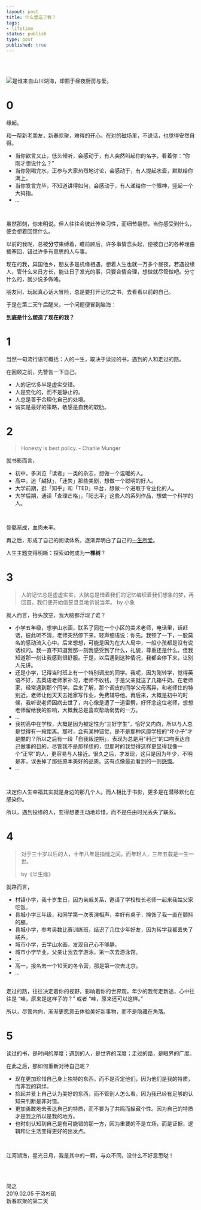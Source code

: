 ```yaml
--- 
layout: post
title: 什么塑造了我？
tags: 
- lifetime
status: publish
type: post
published: true
---
```


<br>
<br>

![是谁来自山川湖海，却囿于昼夜厨房与爱。](https://i.imgur.com/Zr3QSG6.jpg)

# 0

缘起。
	
和一帮新老朋友，新春欢聚，难得的开心。在对的磁场里，不说话，也觉得安然自得。
	
* 当你欲言又止，低头倾听，会感动于，有人突然叫起你的名字，看着你：“你刚才想说什么？”
* 当你刚喝完水，正参与大家热烈地讨论，会感动于，有人提起水壶，默默给你满上。
* 当你发言完毕，不知道讲得如何，会感动于，有人递给你一个眼神，竖起一个大拇指。
* ...

<br>	

虽然那刻，你未明说。但人往往会彼此传染习性，而细节最然，当你感受到什么，便会想着回馈什么。
	
以前的我呢，总被**分寸**束缚着，瞻前顾后，许多事情念头起，便被自己的各种理由搪塞回，错过许多有意思的人与事。
	
现在的我，异国他乡，朋友多是机缘相遇，想着人生也就一万多个昼夜，若遇投缘人，管什么来日方长，能让日子发光的事，只要合情合理，想做就尽管做吧。分寸什么的，就少说多做咯。
	
朋友间，玩起真心话大冒险，总是要打开记忆之书，去看看以前的自己。
	
于是在第二天午后醒来，一个问题便冒到脑海：

**到底是什么塑造了现在的我？**
	
# 1

当然一句流行语可概括：人的一生，取决于读过的书，遇到的人和走过的路。
	
在回顾之前，先警告一下自己。

* 人的记忆多半是虚实交错。
* 人是变化的，而不是静止的。
* 人总是善于合理化自己的处境。
* 诚实是最好的策略，敏感是自我的软肋。

	
	
# 2

> Honesty is best policy. - Charlie Munger
	
就书影而言，
	
* 初中，多浏览「读者」一类的杂志，想做一个温暖的人。
* 高中，追「越狱」，「迷失」那些美剧，想做一个聪明的好人。
* 大学前期，逛「知乎」和「TED」平台，想做一个进取于专业化的人。
* 大学后期，通读「查理芒格」，「阳志平」这些人的系列作品，想做一个科学的人。
	
<br>
	
骨骼渐成，血肉未丰。
	
再之后，形成了自己的阅读体系，逐渐弄明白了自己的[一生所爱](https://willwang-x.github.io/2019/01/life-README)。

人生主题变得明晰：探索如何成为**一棵树**？
	
# 3

> 人的记忆总是虚虚实实，大脑总是借着我们的记忆编织着我们想象的梦，再回首，我们便开始信誓旦旦地诉说当年。 by 小象

就人而言，抬头放空，我大脑都浮现了谁？
	
* 小学五年级，想学山水画，联系了同在一个小区的美术老师，电话里，话赶话，彼此听不清，老师突然停下来，轻声细语说：你先。我顿了一下，一股莫名的感动流入心中。后来想想，可能是因为在大人局中，一般小孩都是没有说话权的。我一直不知道我那一刻我感受到了什么，礼貌，尊重还是什么。但我知道那一刻让我感到很舒服。于是，以后遇到这种情况，我都会停下来，让别人先讲。
* 还是小学，记得当时班上有一个特别调皮的同学。我呢，因为刚转学，觉得英语不好，去英语老师家补习，老师不收钱，于是父亲就送了几箱牛奶。在老师家，经常遇到那个同学。后来了解，那个调皮的同学父母离异，和老师住的特别近，老师让他天天去她家写作业，免费辅导他。再后来，大概是初中的时候，我听说老师因病去世了，内心像是遭了一道雷劈，好怀念这位老师，想想老师留给我的影响，大概我总是喜欢帮助弱势的一方。
* ...
* 我初高中在学校，大概是因为被定性为“三好学生”，恰好又内向，所以与人总是觉得有一段距离。那时，会有某种错觉，是不是那种风靡学校的“坏小子”才是酷的？所以之后有一段「自我叛逆期」，表现为总是用“利己”的口吻表达自己做事的目的，尽管我不是那样想的，但那时的我觉得这样更显得我像一个“正常”的人，更容易与人接近。很久之后，才发现，这只是因为年少，不明是非，误丢掉了那些原本美好的品质。这有点像最近看到的一则[感慨](https://i.imgur.com/R8yS4aI.jpg)。
* ...

<br>
	
决定你人生幸福其实就是身边的那几个人。而人相比于书影，更多是在潜移默化在感染你。

所以，遇到投缘的人，变得想要主动地珍惜，而不是任由时光丢失了联系。
	
# 4

> 对于三十岁以后的人，十年八年是指缝之间。而年轻人，三年五载是一生一世。
> 
> by《半生缘》
	
就路而言，

* 村镇小学，我十岁生日，因为亲戚关系，邀请了学校校长老师一起来我姑父家吃饭。
* 县城小学三年级，和同学第一次表演相声，幸好有桌子，掩饰了我一直在颤抖的腿。
* 县城小学，参考奥数比赛训练班，结识了几位少年好友，因为转学我都丢失了联系。
* 城市小学，去学山水画，发现自己心不够静。
* 城市小学毕业，父亲让我去学游泳，第一次去游泳馆。
* ...
* 高一，报名去一个10天的冬令营，那是第一次去北京。
* ...
	
<br>	
走过的路，往往决定着你的视野，影响着你的世界观。年少的我每走新途，心中往往是 “哇，原来是这样子的？” 或者 “哇，原来还可以这样。” 

所以，尽管内向，渐渐更愿意去体验美好新事物，而不是隐藏在角落。
	
# 5 

读过的书，是时间的厚度；遇到的人，是世界的深度；走过的路，是眼界的广度。
	
在此之后，那如何重新对待自己呢？
	
* 现在更加珍惜自己身上独特的东西，而不是否定他们，因为他们是我的特质，而非我的羁绊。
* 捡起并爱上自己认为美好的东西，而不管别人怎么看。因为我已经有足够的认知来判断是非对错。
* 更加勇敢地去表达自己的特质，而不要为了共鸣而躲藏个性。因为自己的特质才是我之所以是我的地方。
* 也时刻认知到自己是有可能错的那一方，因为重要的不是立场，而是证据，逻辑和让生活变得更好的出发点。

<br>

江河湖海，星光日月，我是其中的一颗，与众不同，没什么不好意思哒！

<br>
<br>


简之           
2019.02.05 于洛杉矶<br>
新春欢聚的第二天



<br>
<br>




